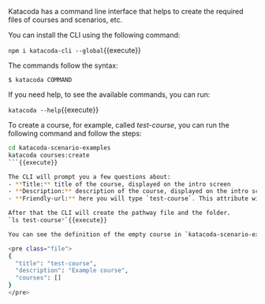 Katacoda has a command line interface that helps to create the required files of courses and scenarios, etc.

You can install the CLI using the following command:

`npm i katacoda-cli --global`{{execute}}

The commands follow the syntax:

`$ katacoda COMMAND`

If you need help, to see the available commands, you can run:

`katacoda --help`{{execute}}

To create a course, for example, called *test-course*, you can run the following command and follow the steps:

```sh
cd katacoda-scenario-examples
katacoda courses:create
```{{execute}}

The CLI will prompt you a few questions about:
- **Title:** title of the course, displayed on the intro screen
- **Description:** description of the course, displayed on the intro screen
- **Friendly-url:** here you will type `test-course`. This attribute will determine the name of the folder of your course, and the URL to access it, so, should not contain spaces, should be lower case, etc. For example, if your username is *test-username* and your course was called *test-course* the URL to point the course in the platform will be https://katacoda.com/test-username/courses/test-course/

After that the CLI will create the pathway file and the folder.
`ls test-course*`{{execute}}

You can see the definition of the empty course in `katacoda-scenario-examples/test-course-pathway.json`{{open}}

<pre class="file">
{
  "title": "test-course",
  "description": "Example course",
  "courses": []
}
</pre>